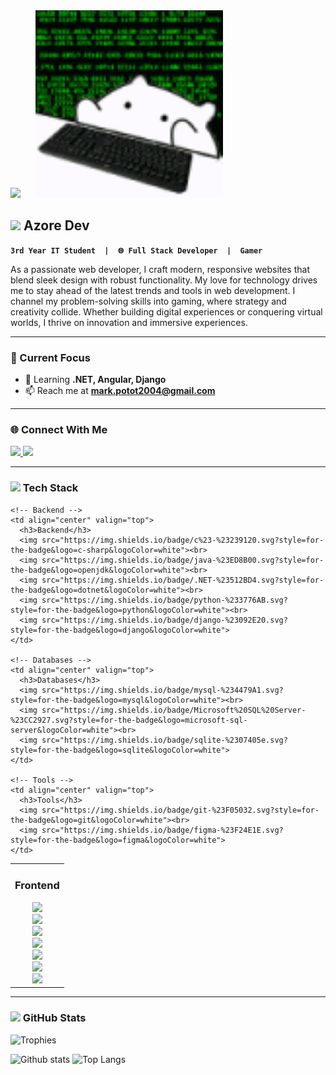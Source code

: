 <!-- BANNER SECTION -->
<div align="left">
  <img src="https://media4.giphy.com/media/v1.Y2lkPTc5MGI3NjExn280em9vcnRtdTBzbTU1YzcwMHQ0bzE2a3o4cTljbmd3cG84cnhvOSZlcD12MV9pbnRlcm5hbF9naWZfYnlfaWQmY3Q9Zw/kkwwub0ANo8wm2hXwE/giphy.gif" height="300">
  &nbsp;&nbsp;&nbsp;&nbsp;
  <img src="https://github.com/Mark20042/Mark20042/blob/main/hackir.gif?raw=true" height="300">
</div>

<!-- ABOUT ME SECTION WITH ANIMATION -->
## <img src="https://media.giphy.com/media/hvRJCLFzcasrR4ia7z/giphy.gif" width="25px"> Azore Dev
**`3rd Year IT Student  |  🌐 Full Stack Developer  |  Gamer`**

As a passionate web developer, I craft modern, responsive websites that blend sleek design with robust functionality. My love for technology drives me to stay ahead of the latest trends and tools in web development. I channel my problem-solving skills into gaming, where strategy and creativity collide. Whether building digital experiences or conquering virtual worlds, I thrive on innovation and immersive experiences.

---

### 🎯 Current Focus
- 🌱 Learning **.NET, Angular, Django**  
- 📫 Reach me at **mark.potot2004@gmail.com**  

---

### 🌐 Connect With Me
<a href="https://www.instagram.com/azorezxc" target="_blank">
  <img src="https://img.shields.io/badge/Instagram-E4405F?logo=instagram&logoColor=white&style=for-the-badge" height="30">
</a>
<a href="https://www.facebook.com/makoyjoseph.minor" target="_blank">
  <img src="https://img.shields.io/badge/Facebook-1877F2?logo=facebook&logoColor=white&style=for-the-badge" height="30">
</a>

---

### <img src="https://media2.giphy.com/media/QssGEmpkyEOhBCb7e1/giphy.gif" width="25px"> Tech Stack
<table align="center">
  <tr>
    <!-- Frontend -->
    <td align="center" valign="top">
      <h3>Frontend</h3>
      <img src="https://img.shields.io/badge/html5-%23E34F26.svg?style=for-the-badge&logo=html5&logoColor=white"><br>
      <img src="https://img.shields.io/badge/css3-%231572B6.svg?style=for-the-badge&logo=css3&logoColor=white"><br>
      <img src="https://img.shields.io/badge/tailwindcss-%2338B2AC.svg?style=for-the-badge&logo=tailwind-css&logoColor=white"><br>
      <img src="https://img.shields.io/badge/javascript-%23323330.svg?style=for-the-badge&logo=javascript&logoColor=%23F7DF1E"><br>
      <img src="https://img.shields.io/badge/angular-%23DD0031.svg?style=for-the-badge&logo=angular&logoColor=white"><br>
      <img src="https://img.shields.io/badge/svelte-%23FF3E00.svg?style=for-the-badge&logo=svelte&logoColor=white"><br>
      <img src="https://img.shields.io/badge/react-%2361DAFB.svg?style=for-the-badge&logo=react&logoColor=black">
    </td>

    <!-- Backend -->
    <td align="center" valign="top">
      <h3>Backend</h3>
      <img src="https://img.shields.io/badge/c%23-%23239120.svg?style=for-the-badge&logo=c-sharp&logoColor=white"><br>
      <img src="https://img.shields.io/badge/java-%23ED8B00.svg?style=for-the-badge&logo=openjdk&logoColor=white"><br>
      <img src="https://img.shields.io/badge/.NET-%23512BD4.svg?style=for-the-badge&logo=dotnet&logoColor=white"><br>
      <img src="https://img.shields.io/badge/python-%233776AB.svg?style=for-the-badge&logo=python&logoColor=white"><br>
      <img src="https://img.shields.io/badge/django-%23092E20.svg?style=for-the-badge&logo=django&logoColor=white">
    </td>

    <!-- Databases -->
    <td align="center" valign="top">
      <h3>Databases</h3>
      <img src="https://img.shields.io/badge/mysql-%234479A1.svg?style=for-the-badge&logo=mysql&logoColor=white"><br>
      <img src="https://img.shields.io/badge/Microsoft%20SQL%20Server-%23CC2927.svg?style=for-the-badge&logo=microsoft-sql-server&logoColor=white"><br>
      <img src="https://img.shields.io/badge/sqlite-%2307405e.svg?style=for-the-badge&logo=sqlite&logoColor=white">
    </td>

    <!-- Tools -->
    <td align="center" valign="top">
      <h3>Tools</h3>
      <img src="https://img.shields.io/badge/git-%23F05032.svg?style=for-the-badge&logo=git&logoColor=white"><br>
      <img src="https://img.shields.io/badge/figma-%23F24E1E.svg?style=for-the-badge&logo=figma&logoColor=white">
    </td>
  </tr>
</table>

---

### <img src="https://media.giphy.com/media/iY8CRBdQXODJSCERIr/giphy.gif" width="25px"> GitHub Stats
![Trophies](https://github-profile-trophy.vercel.app/?username=Mark20042&theme=radical&no-frame=true&no-bg=false&margin-w=4)

![Github stats](https://github-readme-stats.vercel.app/api?username=Mark20042&theme=blueberry&count_private=true&hide_border=true&line_height=20)
![Top Langs](https://github-readme-stats.vercel.app/api/top-langs/?username=Mark20042&layout=compact&theme=blueberry&count_private=true&hide_border=true)
